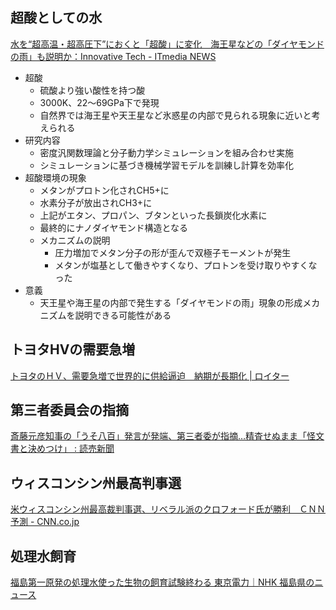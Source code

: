 ## 超酸としての水

[水を“超高温・超高圧下”におくと「超酸」に変化　海王星などの「ダイヤモンドの雨」も説明か：Innovative Tech - ITmedia NEWS](https://www.itmedia.co.jp/news/articles/2504/02/news059.html)

- 超酸
  - 硫酸より強い酸性を持つ酸
  - 3000K、22～69GPa下で発現
  - 自然界では海王星や天王星など氷惑星の内部で見られる現象に近いと考えられる
- 研究内容
  - 密度汎関数理論と分子動力学シミュレーションを組み合わせ実施
  - シミュレーションに基づき機械学習モデルを訓練し計算を効率化
- 超酸環境の現象
  - メタンがプロトン化されCH5+に
  - 水素分子が放出されCH3+に
  - 上記がエタン、プロパン、ブタンといった長鎖炭化水素に
  - 最終的にナノダイヤモンド構造となる
  - メカニズムの説明
    - 圧力増加でメタン分子の形が歪んで双極子モーメントが発生
    - メタンが塩基として働きやすくなり、プロトンを受け取りやすくなった
- 意義
  - 天王星や海王星の内部で発生する「ダイヤモンドの雨」現象の形成メカニズムを説明できる可能性がある

## トヨタHVの需要急増

[トヨタのＨＶ、需要急増で世界的に供給逼迫　納期が長期化 | ロイター](https://jp.reuters.com/markets/commodities/HIFUK6HPFRORHB3L2GBJVQFBCY-2025-03-31/)

## 第三者委員会の指摘

[斎藤元彦知事の「うそ八百」発言が発端、第三者委が指摘…精査せぬまま「怪文書と決めつけ」 : 読売新聞](https://www.yomiuri.co.jp/national/20250402-OYT1T50082/)

## ウィスコンシン州最高判事選

[米ウィスコンシン州最高裁判事選、リベラル派のクロフォード氏が勝利　ＣＮＮ予測 - CNN.co.jp](https://www.cnn.co.jp/usa/35231260.html)

## 処理水飼育

[福島第一原発の処理水使った生物の飼育試験終わる 東京電力｜NHK 福島県のニュース](https://www3.nhk.or.jp/lnews/fukushima/20250402/6050029273.html)
